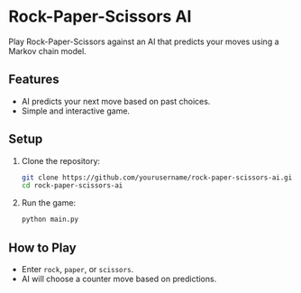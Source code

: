 
# Rock-Paper-Scissors AI

Play Rock-Paper-Scissors against an AI that predicts your moves using a Markov chain model.

## Features

- AI predicts your next move based on past choices.
- Simple and interactive game.

## Setup

1. Clone the repository:
   ```sh
   git clone https://github.com/yourusername/rock-paper-scissors-ai.git
   cd rock-paper-scissors-ai
   ```

2. Run the game:
   ```sh
   python main.py
   ```

## How to Play

- Enter `rock`, `paper`, or `scissors`.
- AI will choose a counter move based on predictions.

